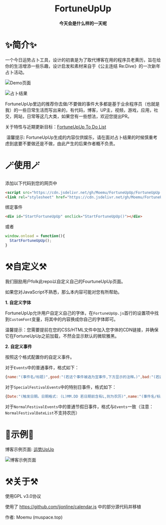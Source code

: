 <h1><center>FortuneUpUp</center></h1>
<h4><center>今天会是什么样的一天呢</center></h4>


# ✨简介✨

​	一个今日运势占卜工具，设计的初衷是为了取代博客在用的程序员老黄历，旨在给你的生活增添一些乐趣，设计启发和素材来自于《公主连结 Re:Dive》的一次新年占卜活动。

![Demo页面](https://cdn.jsdelivr.net/gh/Moemu/FortuneUpUp/Screenshot/Demo.png)

![占卜结果](https://cdn.jsdelivr.net/gh/Moemu/FortuneUpUp/Screenshot/Demo1.png)

FortuneUpUp里边的推荐你去做/不要做的事件大多都是基于业余程序员（也就是我）的一些日常生活而写出来的，有代码，博客，UP主，视频，游戏，应用，社交，网站，日常等这几大类，如果您有一些想法，欢迎您提出PR。

关于特性与近期更新目标：[FortuneUpUp To Do List](https://github.com/users/Moemu/projects/1)

​	温馨提示: FortuneUpUp生成的内容仅供娱乐，请在面对占卜结果的时候慎重考虑到底要不要做还是不做，由此产生的后果作者概不负责。

# 🪄使用🪄

添加以下代码到您的网页中

```html
<script src="https://cdn.jsdelivr.net/gh/Moemu/FortuneUpUp/FortuneUpUp.js"></script>
<link rel="stylesheet" href="https://cdn.jsdelivr.net/gh/Moemu/FortuneUpUp/FortuneUpUp.css"></link>
```

绑定事件

```html
<div id="StartFortuneUpUp" onclick="StartFortuneUpUp()"></div>
```

或者

```javascript
window.onload = function(){
  StartFortuneUpUp();
}
```

# ⚒️自定义⚒️

我们鼓励用户folk此repo以自定义自己的FourtuneUpUp页面。

如果您对JavaScript不熟悉，那么本内容可能对您有所帮助。

**1. 自定义字体**

FortuneUpUp允许用户自定义自己的字体，在`FortuneUpUp.js`首行的设置项中找到`CustomFont`变量，将其中的内容换成你自己的字体即可。

温馨提示：您需要提前在您的CSS/HTML文件中加入您字体的CDN链接，并确保它在FortuneUpUp之前加载，不然会显示默认的微软雅黑。

**2. 自定义事件**

按照这个格式配置你的自定义事件。

对于`Events`中的普通事件，格式如下：

```javascript
{name:"(事件名/标题)",good:"(若这个事件被选为宜事件,下方显示的注释。)",bad:"(若这个事件被选为忌事件,下方显示的注释。输入null则不会被选为忌事件)",tag:"(事件标签，通常是职位或者是兴趣爱好名，在未来引入该特性)"}
```

对于`SpecialFestivalEvents`中的特别日事件，格式如下：

```javascript
{Date:"(触发日期。日期格式: (L)MM.DD 若日期前含有L,则为农历)",name:"(事件名/标题)",good:"(若这个事件被选为宜事件,下方显示的注释。)",bad:"(若这个事件被选为忌事件,下方显示的注释。输入null则不会被选为忌事件)"}
```

对于`NormalFestivalEvents`中的普通节假日事件，格式与`Events`一致（注意：`NormalFestivalDateList`不支持农历）


# 🎉示例🎉

博客示例页面: [运势UpUp](https://muspace.top/lab/fortuneupup)

![博客示例页面](https://cdn.jsdelivr.net/gh/Moemu/FortuneUpUp/Screenshot/Demo2.png)


# ⚒️关于⚒️

使用GPL v3.0协议

使用了 https://github.com/jjonline/calendar.js 中的部分源代码并移植

作者: Moemu (muspace.top)

